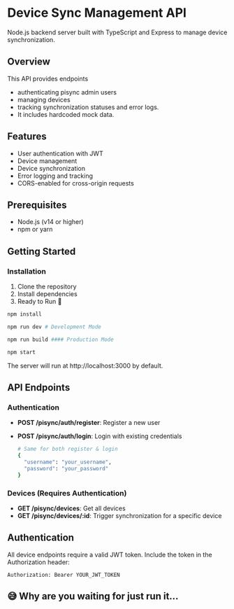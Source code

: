 # Device Sync Management API

Node.js backend server built with TypeScript and Express to manage device synchronization.

## Overview

This API provides endpoints

- authenticating pisync admin users
- managing devices
- tracking synchronization statuses and error logs.
- It includes hardcoded mock data.

## Features

- User authentication with JWT
- Device management
- Device synchronization
- Error logging and tracking
- CORS-enabled for cross-origin requests

## Prerequisites

- Node.js (v14 or higher)
- npm or yarn

## Getting Started

### Installation

1. Clone the repository
2. Install dependencies
3. Ready to Run 🤘

```bash
npm install

npm run dev # Development Mode

npm run build #### Production Mode

npm start
```

The server will run at http://localhost:3000 by default.

## API Endpoints

### Authentication

- **POST /pisync/auth/register**: Register a new user
- **POST /pisync/auth/login**: Login with existing credentials

  ```bash
  # Same for both register & login
  {
    "username": "your_username",
    "password": "your_password"
  }
  ```

### Devices (Requires Authentication)

- **GET /pisync/devices**: Get all devices
- **GET /pisync/devices/:id**: Trigger synchronization for a specific device

## Authentication

All device endpoints require a valid JWT token. Include the token in the Authorization header:

```
Authorization: Bearer YOUR_JWT_TOKEN
```

## 😅 Why are you waiting for just run it...
